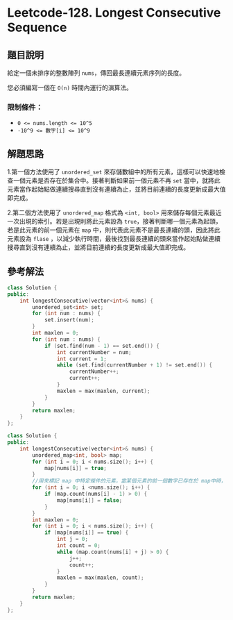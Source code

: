 
# Leetcode-128. Longest Consecutive Sequence
## 題目說明
給定一個未排序的整數陣列 `nums`，傳回最長連續元素序列的長度。

您必須編寫一個在 `O(n)` 時間內運行的演算法。
### 限制條件：
- `0 <= nums.length <= 10^5`
- `-10^9 <= 數字[i] <= 10^9`

## 解題思路
1.第一個方法使用了 `unordered_set` 來存儲數組中的所有元素，這樣可以快速地檢查一個元素是否存在於集合中。接著判斷如果前一個元素不再 `set` 當中，就將此元素當作起始點做連續搜尋直到沒有連續為止，並將目前連續的長度更新成最大值即完成。

2.第二個方法使用了 `unordered_map` 格式為 `<int, bool>` 用來儲存每個元素最近一次出現的索引。若是出現則將此元素設為 `true`，接著判斷哪一個元素為起頭，若是此元素的前一個元素在 `map` 中，則代表此元素不是最長連續的頭，因此將此元素設為 `flase` ，以減少執行時間，最後找到最長連續的頭來當作起始點做連續搜尋直到沒有連續為止，並將目前連續的長度更新成最大值即完成。
## 參考解法
```cpp title="C++ unordered_set" showLineNumbers
class Solution {
public:
    int longestConsecutive(vector<int>& nums) {
        unordered_set<int> set;
        for (int num : nums) {
            set.insert(num);
        }
        int maxlen = 0;
        for (int num : nums) {
            if (set.find(num - 1) == set.end()) {
                int currentNumber = num;
                int current = 1;
                while (set.find(currentNumber + 1) != set.end()) {
                    currentNumber++;
                    current++;
                }
                maxlen = max(maxlen, current);
            }
        }
        return maxlen;
    }
};
```
```cpp title="C++ unordered_map" showLineNumbers
class Solution {
public:
    int longestConsecutive(vector<int>& nums) {
        unordered_map<int, bool> map;
        for (int i = 0; i < nums.size(); i++) {
            map[nums[i]] = true;
        }
        //用來標記 map 中特定條件的元素，當某個元素的前一個數字已存在於 map中時，將當前數字對應的值設置為 false。 
        for (int i = 0; i <nums.size(); i++) {
            if (map.count(nums[i] - 1) > 0) {
                map[nums[i]] = false;
            }
        }
        int maxlen = 0;
        for (int i = 0; i < nums.size(); i++) {
            if (map[nums[i]] == true) {
                int j = 0;
                int count = 0;
                while (map.count(nums[i] + j) > 0) {
                    j++;
                    count++;
                }
                maxlen = max(maxlen, count);
            }
        }
        return maxlen;
    }
};
```